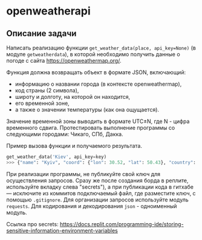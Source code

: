 # openweatherapi

## Описание задачи
Написать реализацию функции  ```get_weather_data(place, api_key=None)``` (в модуле ```getweatherdata```), в которой необходимо получить данные о погоде с сайта https://openweathermap.org/. 

Функция должна возвращать объект в формате JSON, включающий: 
- информацию о названии города (в контексте openweathermap),
- код страны (2 символа),
- широту и долготу, на которой он находится,
- его временной зоне,
- а также о значении температуры (как она ощущается).

Значение временной зоны выводить в формате UTC±N, где N - цифра временного сдвига.
Протестировать выполнение программы со следующими городами: Чикаго, СПб, Дакка.

Пример вызова функции и получаемого результата.

```python
get_weather_data('Kiev', api_key=key)
>>> {"name": "Kyiv", "coord": {"lon": 30.52, "lat": 50.43}, "country": "UA", "feels_like": 21.96, "timezone": "UTC+3"}

```

При реализации программы, не публикуйте свой ключ для осуществления запросов. Сразу же после создания борда в реплите, используйте вкладку слева "secrets"), а при публикации кода в гитхабе — исключите из коммитов подключаемый файл, где разместите ключ, с помощью ```.gitignore```.
Для организации запросов используйте модуль ```requests```. Для кодирования и декодирования ```json``` - одноименный модуль.

Ссылка про secrets: https://docs.replit.com/programming-ide/storing-sensitive-information-environment-variables
